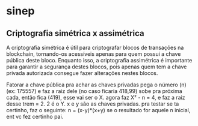 # sinep

## Criptografia simétrica x assimétrica

<p>A criptografia simétrica é útil para criptografar blocos de transações na blockchain, tornando-os acessíveis apenas para quem possui a chave pública deste bloco. Enquanto isso, a criptografia assimétrica é importante para garantir a segurança destes blocos, pois apenas quem tem a chave privada autorizada consegue fazer alterações nestes blocos.</p>

<p>Fatorar a chave pública pra achar as chaves privadas
pega o número (n) (ex: 175557) e faz a raiz dele (no caso ficaria 418,99) sobe pra próxima cada, então fica (419), esse vai ser o X.
agora faz X² - n = 4, e faz a raiz desse trem = 2. 2 é o Y.
x e y são as chaves privadas.
pra testar se ta certinho, faz o seguinte:
n = (x-y)*(x+y)
se o resultado for aquele n inicial, ent vc fez certinho pai.
</p>

